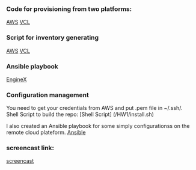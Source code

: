 ### Code for provisioning from two platforms:
[AWS](/HW1/AWS/provision.js)
[VCL](/HW1/VCL/provision.py) 

### Script for inventory generating
[AWS](/HW1/AWS/setInventory.js)
[VCL](/HW1/VCL/main.py)

### Ansible playbook
[EngineX](/HW1/AWS/nginx_install.yml)

### Configuration management
You need to get your credentials from AWS and put .pem file in ~/.ssh/. 
Shell Script to build the repo:
[Shell Script] (/HW1/install.sh)

I also created an Ansible playbook for some simply configurationss on the remote cloud plateform.
[Ansible](/HW1/AWS/main.yml)

### screencast link: 
[screencast](https://youtu.be/3Xg21LNnMVo)





